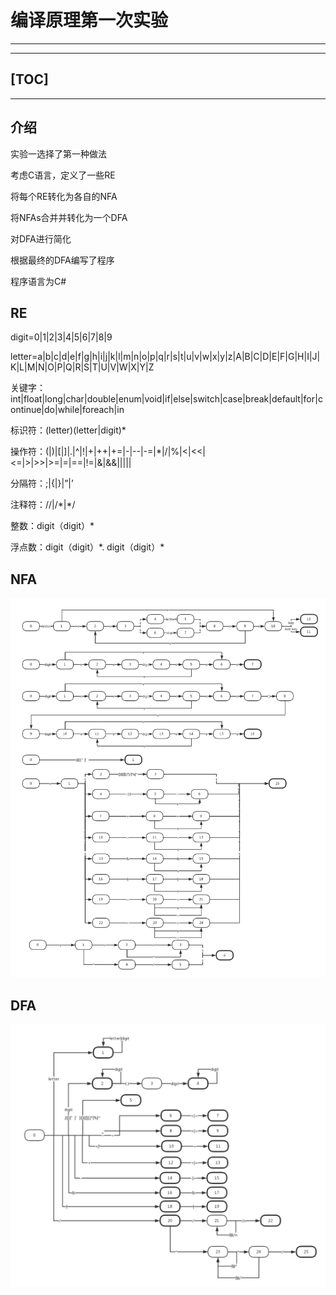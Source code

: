 # 编译原理第一次实验

---
---

[TOC]
---
---

## 介绍

实验一选择了第一种做法

考虑C语言，定义了一些RE

将每个RE转化为各自的NFA

将NFAs合并并转化为一个DFA

对DFA进行简化

根据最终的DFA编写了程序

程序语言为C#

## RE

digit=0|1|2|3|4|5|6|7|8|9

letter=a|b|c|d|e|f|g|h|i|j|k|l|m|n|o|p|q|r|s|t|u|v|w|x|y|z|A|B|C|D|E|F|G|H|I|J|K|L|M|N|O|P|Q|R|S|T|U|V|W|X|Y|Z

关键字：int|float|long|char|double|enum|void|if|else|switch|case|break|default|for|continue|do|while|foreach|in

标识符：(letter)(letter|digit)\*

操作符：(|)|[|]|.|^|!|+|++|+=|-|--|-=|\*|/|%|<|<<|<=|>|>>|>=|=|==|!=|&|&&|||||

分隔符：;|{|}|”|’

注释符：//|/\*|\*/

整数：digit（digit）\*

浮点数：digit（digit）\*. digit（digit）\*

## NFA

![Lab1_NFA](https://github.com/zjwnju/compileLab1/blob/master/NFA.png?raw=true)

## DFA

![Lab1_DFA](https://github.com/zjwnju/compileLab1/blob/master/DFA.png?raw=true)